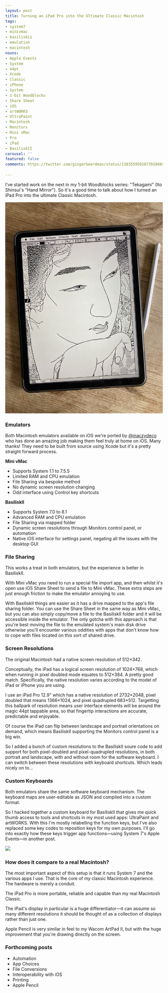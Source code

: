```yaml
---
layout: post
title: Turning an iPad Pro into the Ultimate Classic Macintosh
tags:
- system7
- minivmac
- basiliskii
- emulation
- macintosh
nouns:
- Apple Events
- System
- 44pt
- Xcode
- Classic
- iPhone
- System
- 1-bit Woodblocks
- Share Sheet
- iOS
- artWORKS
- UltraPaint
- Macintosh
- Monitors
- Mini vMac
- Pro
- iPad
- BasiliskII
carousel: ''
featured: false
comments: https://twitter.com/gingerbeardman/status/1383559592873918469

---
```

I've started work on the next in my 1-bit Woodblocks series: "Tekagami" (Ito Shinsui's "Hand Mirror"). So it's a good time to talk about how I turned an iPad Pro into the ultimate Classic Macintosh.

![](/images/6547d0cb-447f-4373-92c3-a23eac7acb51.jpeg)

### Emulators

Both Macintosh emulators available on iOS we're ported by [@maczydeco](https://Twitter.com/maczydeco "@maczydeco") who has done an amazing job making them feel truly at home on iOS. Many thanks! They need to be built from source using Xcode but it's a pretty straight forward process.

**Mini vMac**

* Supports System 1.1 to 7.5.5
* Limited RAM and CPU emulation
* File Sharing via bespoke method
* No dynamic screen resolution changing
* Odd interface using Control key shortcuts

**BasiliskII**

* Supports System 7.0 to 8.1
* Advanced RAM and CPU emulation
* File Sharing via mapped folder
* Dynamic screen resolutions through Monitors control panel, or automation
* Native iOS interface for settings panel, negating all the issues with the desktop GUI

### File Sharing

This works a treat in both emulators, but the experience is better in BasiliskII.

With Mini vMac you need to run a special file import app, and then whilst it's open use iOS Share Sheet to send a file to Mini vMac. These extra steps are just enough friction to make the emulator annoying to use.

With BasiliskII things are easier as it has a drive mapped to the app's file sharing folder. You can use the Share Sheet in the same way as Mini vMac, but you can also simply copy/move a file to the BasiliskII folder and it will be accessible inside the emulator. The only gotcha with this approach is that you're best moving the file to the emulated system's main disk drive otherwise you'll encounter various oddities with apps that don't know how to cope with files located on this sort of shared drive.

### Screen Resolutions

The original Macintosh had a native screen resolution of 512×342.

Conceptually, the iPad has a logical screen resolution of 1024×768, which when running in pixel doubled mode equates to 512×384. A pretty good match. Specifically, the native resolution varies according to the model of iPad or iPhone you are using.

I use an iPad Pro 12.9" which has a native resolution of 2732×2048, pixel doubled that means 1366×1024, and pixel quadrupled 683×512. Targetting this ballpark of resolution means user interface elements will be around the magic 44pt tappable area, so that fingertip interactions are accurate, predictable and enjoyable.

Of course the iPad can flip between landscape and portrait orientations on demand, which means BasiliskII supporting the Monitors control panel is a big win.

So I added a bunch of custom resolutions to the BasiliskII soure code to add support for both pixel-doubled and pixel-quadrupled resolutions, in both portrait and landscape, with and without room for the software keyboard. I can switch between these resolutions with keyboard shortcuts. Which leads nicely on to...

### Custom Keyboards

Both emulators share the same software keyboard mechanism. The keyboard maps are user-editable as JSON and compiled into a custom format.

So I hacked together a custom keyboard for BasiliskII that gives me quick thumb access to tools and shortcuts in my most used apps: UltraPaint and artWORKS. With this I'm mostly relabelling the function keys, but I've also replaced some key codes to reposition keys for my own purposes. I'll go into exactly how these keys trigger app functions—using System 7's Apple Events—in another post.

![](https://pbs.twimg.com/media/Ex96lH3WUAEJQyX.jpg)

### How does it compare to a real Macintosh?

The most important aspect of this setup is that it runs System 7 and the various apps I use. That is the core of my classic Macintosh experience. The hardware is merely a conduit.

The iPad Pro is more portable, reliable and capable than my real Macintosh Classic. 

The iPad's display in particular is a huge differentiator—it can assume so many different resolutions it should be thought of as a collection of displays rather than just one.

Apple Pencil is very similar in feel to my Wacom ArtPad II, but with the huge improvement that you're drawing directly on the screen.

### Forthcoming posts

* Automation
* App Choices
* File Conversions
* Interoperability with iOS
* Printing
* Apple Pencil